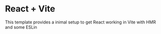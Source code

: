 # React + Vite

This template provides a inimal setup to get React working in Vite with HMR and some ESLin

